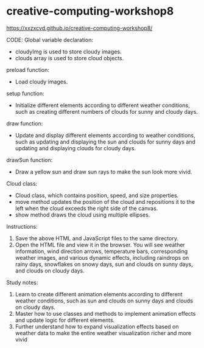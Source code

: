 # creative-computing-workshop8

https://xxzxcvd.github.io/creative-computing-workshop8/

CODE:
 Global variable declaration:
- cloudyImg is used to store cloudy images.
- clouds array is used to store cloud objects.
  
preload function:
- Load cloudy images.
  
setup function:
- Initialize different elements according to different weather conditions, such as creating different numbers of clouds for sunny and cloudy days.
  
draw function:
- Update and display different elements according to weather conditions, such as updating and displaying the sun and clouds for sunny days and updating and displaying clouds for cloudy days.
  
drawSun function:
- Draw a yellow sun and draw sun rays to make the sun look more vivid.
  
Cloud class:
- Cloud class, which contains position, speed, and size properties.
- move method updates the position of the cloud and repositions it to the left when the cloud exceeds the right side of the canvas.
- show method draws the cloud using multiple ellipses.

Instructions:
1. Save the above HTML and JavaScript files to the same directory.
2. Open the HTML file and view it in the browser. You will see weather information, wind direction arrows, temperature bars, corresponding weather images, and various dynamic effects, including raindrops on rainy days, snowflakes on snowy days, sun and clouds on sunny days, and clouds on cloudy days.

Study notes:

1. Learn to create different animation elements according to different weather conditions, such as sun and clouds on sunny days and clouds on cloudy days.
2. Master how to use classes and methods to implement animation effects and update logic for different elements.
3. Further understand how to expand visualization effects based on weather data to make the entire weather visualization richer and more vivid
